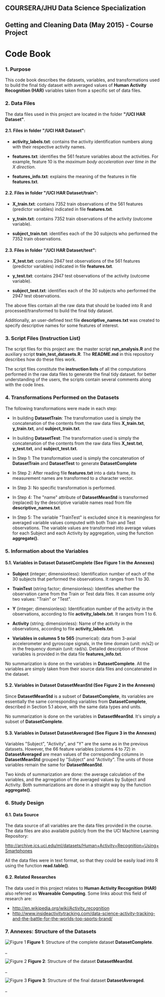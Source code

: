 ## COURSERA/JHU Data Science Specialization
## Getting and Cleaning Data (May 2015) - Course Project

# Code Book

### 1. Purpose

This code book describes the datasets, variables, and transformations used to build the final tidy dataset with averaged values of **Human Activity Recognition (HAR)** variables taken from a specific set of data files.


### 2. Data Files

The data files used in this project are located in the folder **"/UCI HAR Dataset"**.

#### 2.1. Files in folder "/UCI HAR Dataset":

  - **activity_labels.txt**: contains the activity identification numbers along with their respective activity names.

  - **features.txt**: identifies the 561 feature variables about the activities. For example, feature 10 is the *maximum body acceleration over time in the X direction*.

  - **features_info.txt**: explains the meaning of the features in file **features.txt**.

#### 2.2. Files in folder "/UCI HAR Dataset/train":

  - **X_train.txt**: contains 7352 train observations of the 561 features (predictor variables) indicated in file **features.txt**.

  - **y_train.txt**: contains 7352 train observations of the activity (outcome variable).

  - **subject_train.txt**: identifies each of the 30 subjects who performed the 7352 train observations.

#### 2.3. Files in folder "/UCI HAR Dataset/test":

  - **X_test.txt**: contains 2947 test observations of the 561 features (predictor variables) indicated in file **features.txt**.

  - **y_test.txt**: contains 2947 test observations of the activity (outcome variable).

  - **subject_test.txt**: identifies each of the 30 subjects who performed the 2947 test observations.


The above files contain all the raw data that should be loaded into R and processed/transformed to build the final tidy dataset.

Additionally, an user-defined text file **descriptive_names.txt** was created to specify descriptive names for some features of interest.


### 3. Script Files (Instruction List)

The script files for this project are: the master script **run_analysis.R** and the auxiliary script **train_test_datasets.R**. The **README.md** in this repository describes how do these files work.

The script files constitute the **instruction lists** of all the computations performed in the raw data files to generate the final tidy dataset. for better understanding of the users, the scripts contain several comments along with the code lines.


### 4. Transformations Performed on the Datasets

The following transformations were made in each step:

  - In building **DatasetTrain**: The transformation used is simply the concatenation of the contents from the raw data files **X_train.txt**, **y_train.txt**, and **subject_train.txt**.

  - In building **DatasetTest**: The transformation used is simply the concatenation of the contents from the raw data files **X_test.txt**, **y_test.txt**, and **subject_test.txt**.

  - In Step 1: The transformation used is simply the concatenation of **DatasetTrain** and **DatasetTest** to generate **DatasetComplete**

  - In Step 2: After reading file **features.txt** into a data frame, its measurement names are transformed to a character vector.

  - In Step 3: No specific transformation is performed.

  - In Step 4: The "name" attribute of **DatasetMeanStd** is transformed (replaced) by the descriptive variable names read from file **descriptive_names.txt**.

  - In Step 5: The variable "TrainTest" is excluded since it is meaningless for averaged variable values computed with both Train and Test observations. The variable values are transformed into average values for each Subject and each Activity by aggregation, using the function **aggregate()**.


### 5. Information about the Variables

#### 5.1. Variables in Dataset **DatasetComplete** (See Figure 1 in the Annexes)

  - **Subject** (integer; dimensionless): Identification number of each of the 30 subjects that performed the observations. It ranges from 1 to 30.

  - **TrainTest** (string factor; dimensionless): Identifies whether the observation came from the Train or Test data files. It can assume only two values: "Train" or "Test".

  - **Y** (integer; dimensionless): Identification number of the activity in the observations, according to file **activity_labels.txt**. It ranges from 1 to 6.

  - **Activity** (string; dimensionless): Name of the activity in the observations, according to file **activity_labels.txt**.

  - **Variables in columns 5 to 565** (numerical): data from 3-axial accelerometer and gyroscope signals, in the time domain (unit: m/s2) or in the frequency domain (unit: rad/s). Detailed description of those variables is provided in the data file **features_info.txt**.

No summarization is done on the variables in **DatasetComplete**. All the variables are simply taken from their source data files and concatenated in the dataset.

#### 5.2. Variables in Dataset **DatasetMeanStd** (See Figure 2 in the Annexes)

Since **DatasetMeanStd** is a subset of **DatasetComplete**, its variables are essentially the same corresponding variables from **DatasetComplete**, described in Section 5.1 above, with the same data types and units.

No summarization is done on the variables in **DatasetMeanStd**. It's simply a subset of **DatasetComplete**.

#### 5.3. Variables in Dataset **DatasetAveraged** (See Figure 3 in the Annexes)

Variables "Subject", "Activity", and "Y" are the same as in the previous datasets. However, the 66 feature variables (columns 4 to 72) in **DatasetAveraged** are mean values of the corresponding columns in **DatasetMeanStd** grouped by "Subject" and "Activity". The units of those variables remain the same for **DatasetMeanStd**.

Two kinds of summarization are done: the average calculation of the variables, and the agrregation of the averaged values by Subject and Activity. Both summarizations are done in a straight way by the function **aggregate()**. 


### 6. Study Design

#### 6.1. Data Source

The data source of all variables are the data files provided in the course. The data files are also available publicly from the the UCI Machine Learning Repository:

  http://archive.ics.uci.edu/ml/datasets/Human+Activity+Recognition+Using+Smartphones

All the data files were in text format, so that they could be easily load into R using the function **read.table()**.

#### 6.2. Related Researches

The data used in this project relates to **Human Activity Recognition (HAR)** also referred as **Weareable Computing**. Some links about this field of research are:

  - http://en.wikipedia.org/wiki/Activity_recognition
  - http://www.insideactivitytracking.com/data-science-activity-tracking-and-the-battle-for-the-worlds-top-sports-brand/


### 7. Annexes: Structure of the Datasets



![Figure 1](F1_DatasetComplete.png)
**Figure 1**: Structure of the complete dataset **DatasetComplete**.

_

![Figure 2](F2_DatasetMeanStd.png)
**Figure 2**: Structure of the dataset **DatasetMeanStd**.

_

![Figure 3](F3_DatasetAveraged.png)
**Figure 3**: Structure of the final dataset **DatasetAveraged**.

_
